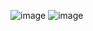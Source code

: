 ![image](https://github.com/arshia-c/health-lens/assets/89679128/4f7082ca-d19b-43c9-91e9-be872f4f9680)
![image](https://github.com/arshia-c/health-lens/assets/89679128/8570734e-3677-4ca1-9e52-7afe80f29647)

